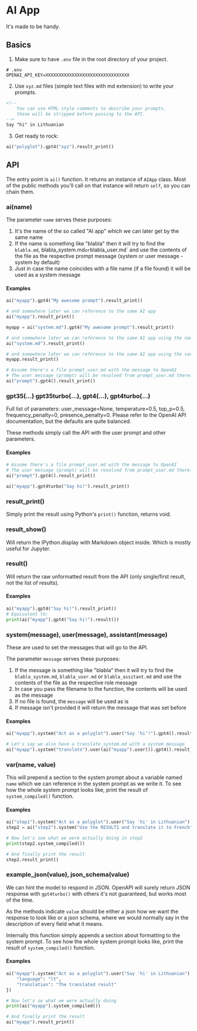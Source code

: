 # AI App

It's made to be handy.
 
## Basics

1. Make sure to have `.env` file in the root directory of your project.
```
# .env
OPENAI_API_KEY=XXXXXXXXXXXXXXXXXXXXXXXXXXXXXXXX
```

2. Use `xyz.md` files (simple text files with md extension) to write your prompts.
```markdown
<!--
    You can use HTML style comments to describe your prompts,
    these will be stripped before passing to the API.
-->
Say "hi" in Lithuanian
```

3. Get ready to rock:
```python
ai("polyglot").gpt4("xyz").result_print()
```

## API

The entry point is ```ai()``` function. It returns an instance of ```AIApp``` class. Most of the public methods you'll call on that instance will return `self`, so you can chain them.

### ai(name)

The parameter `name` serves these purposes:

1. It's the name of the so called "AI app" which we can later get by the same name
2. If the name is something like "blabla" then it will try to find the `blabla.md`, blabla_system.md` or `blabla_user.md` and use the contents of the file as the respective prompt message (system or user message - system by default)
3. Just in case the name coincides with a file name (if a file found) it will be used as a system message

#### Examples

```python
ai("myapp").gpt4("My awesome prompt").result_print()

# and somewhere later we can reference to the same AI app
ai("myapp").result_print()
```

```python
myapp = ai("system.md").gpt4("My awesome prompt").result_print()

# and somewhere later we can reference to the same AI app using the name
ai("system.md").result_print()

# and somewhere later we can reference to the same AI app using the variable
myapp.result_print()
```

```python
# Assume there's a file prompt_user.md with the message to OpenAI
# The user message (prompt) will be resolved from prompt_user.md therefore we don't need to pass it into the gpt4() method
ai("prompt").gpt4().result_print()
```

### gpt35(...) gpt35turbo(...), gpt4(...), gpt4turbo(...)

Full list of parameters: user_message=None, temperature=0.5, top_p=0.5, frequency_penalty=0, presence_penalty=0. Please refer to the OpenAI API documentation, but the defaults are quite balanced.

These methods simply call the API with the user prompt and other parameters.



#### Examples

```python
# Assume there's a file prompt_user.md with the message to OpenAI
# The user message (prompt) will be resolved from prompt_user.md therefore we don't need to pass it into the gpt4() method
ai("prompt").gpt4().result_print()
```

```python
ai("myapp").gpt4turbo("Say hi!").result_print()
```

### result_print()

Simply print the result using Python's `print()` function, returns void.

### result_show()

Will return the IPython.display with Markdown object inside. Which is mostly useful for Jupyter.

### result()

Will return the raw unformatted result from the API (only single/first result, not the list of results).

#### Examples

```python
ai("myapp").gpt4("Say hi!").result_print()
# Equivalent to:
print(ai("myapp").gpt4("Say hi!").result())
```

### system(message), user(message), assistant(message)

These are used to set the messages that will go to the API.

The parameter `message` serves these purposes:

1. If the message is something like "blabla" then it will try to find the `blabla_system.md`, `blabla_user.md` or `blabla_assitant.md` and use the contents of the file as the respective role message
2. In case you pass the filename to the function, the contents will be used as the message
3. If no file is found, the `message` will be used as is
4. If message isn't provided it will return the message that was set before

#### Examples

```python
ai("myapp").system("Act as a polyglot").user("Say 'hi'!").gpt4().result_print()
```

```python
# Let's say we also have a translate_system.md with a system message
ai("myapp").system("translate").user(ai("myapp").user()).gpt4().result_print()
```

### var(name, value)

This will prepend a section to the system prompt about a variable named `name` which we can reference in the system prompt as we write it. To see how the whole system prompt looks like, print the result of `system_compiled()` function.

#### Examples

```python
ai("step1").system("Act as a polyglot").user("Say 'hi' in Lithuanian").gpt4()
step2 = ai("step2").system("Use the RESULT1 and translate it to French").var("RESULT1", ai("step1").result()).gpt4turbo()

# Now let's see what we were actually doing in step2
print(step2.system_compiled())

# And finally print the result
step2.result_print()
```

### example_json(value), json_schema(value)

We can hint the model to respond in JSON. OpenAPI will surely return JSON response with `gpt4turbo()` with others it's not guaranteed, but works most of the time.

As the methods indicate `value` should be either a json how we want the response to look like or a json schema, where we would normally say in the description of every field what it means.

Internally this function simply appends a section about formatting to the system prompt. To see how the whole system prompt looks like, print the result of `system_compiled()` function.

#### Examples

```python
ai("myapp").system("Act as a polyglot").user("Say 'hi' in Lithuanian").gpt4turbo().example_json({
    "language": "lt",
    "translation": "The translated result"
})

# Now let's se what we were actually doing
print(ai("myapp").system_compiled())

# And finally print the result
ai("myapp").result_print()
```